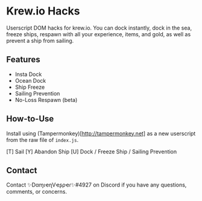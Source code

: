 # Krew.io Hacks
Userscript DOM hacks for krew.io. You can dock instantly, dock in the sea, freeze ships, respawn with all your experience, items, and gold, as well as prevent a ship from sailing.

## Features
- Insta Dock
- Ocean Dock
- Ship Freeze
- Sailing Prevention
- No-Loss Respawn (beta)

## How-to-Use
Install using (Tampermonkey)[http://tampermonkey.net] as a new userscript from the raw file of `index.js`.

[T] Sail
[Y] Abandon Ship
[U] Dock / Freeze Ship / Sailing Prevention

## Contact
Contact ✨DαɱιҽɳVҽʂρҽɾ✨#4927 on Discord if you have any questions, comments, or concerns.
